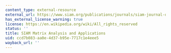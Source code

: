 ```yaml
---
content_type: external-resource
external_url: https://www.siam.org/publications/journals/siam-journal-on-matrix-analysis-and-applications-simax
has_external_license_warning: true
license: https://en.wikipedia.org/wiki/All_rights_reserved
status: ''
title: SIAM Matrix Analysis and Applications
uid: ccd7b083-aa0e-4d37-b95e-7717c1e4eee5
wayback_url: ''
---
```

